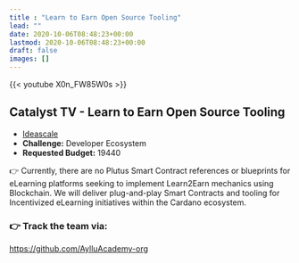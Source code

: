 ```yaml
---
title : "Learn to Earn Open Source Tooling"
lead: ""
date: 2020-10-06T08:48:23+00:00
lastmod: 2020-10-06T08:48:23+00:00
draft: false
images: []
---
```


{{<  youtube X0n_FW85W0s >}}

## Catalyst TV - Learn to Earn Open Source Tooling

- [Ideascale](https://cardano.ideascale.com/c/idea/416191)
- **Challenge:** Developer Ecosystem
- **Requested Budget:** 19440

👉  Currently, there are no Plutus Smart Contract references or blueprints for eLearning platforms seeking to implement Learn2Earn mechanics using Blockchain. We will deliver plug-and-play Smart Contracts and tooling for Incentivized eLearning initiatives within the Cardano ecosystem.

### 👉  Track the team via:

<https://github.com/AylluAcademy-org>

